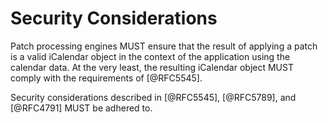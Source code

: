 #  Security Considerations

Patch processing engines MUST ensure that the result of applying a
patch is a valid iCalendar object in the context of the application
using the calendar data.  At the very least, the resulting iCalendar
object MUST comply with the requirements of [@RFC5545].

Security considerations described in [@RFC5545], [@RFC5789], and
[@RFC4791] MUST be adhered to.

